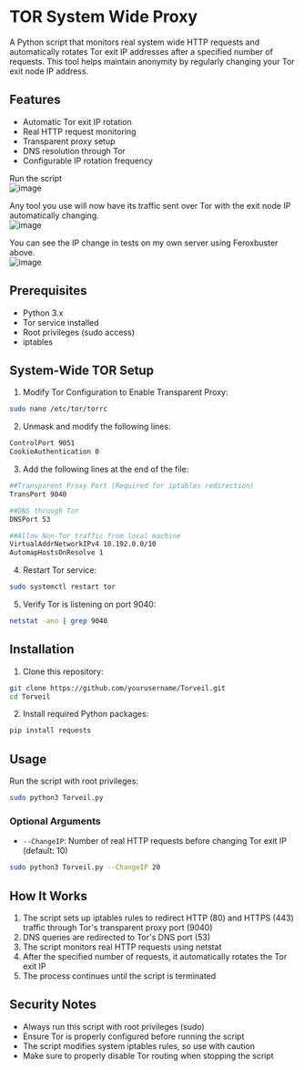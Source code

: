 # TOR System Wide Proxy

A Python script that monitors real system wide HTTP requests and automatically rotates Tor exit IP addresses after a specified number of requests. This tool helps maintain anonymity by regularly changing your Tor exit node IP address.

## Features

- Automatic Tor exit IP rotation
- Real HTTP request monitoring
- Transparent proxy setup
- DNS resolution through Tor
- Configurable IP rotation frequency


Run the script  
![image](https://github.com/user-attachments/assets/6a9acc8c-897f-4c64-9410-c3422321f551)  

Any tool you use will now have its traffic sent over Tor with the exit node IP automatically changing.  
![image](https://github.com/user-attachments/assets/00de0b3e-623a-48fe-b21e-1a2607980629)  

You can see the IP change in tests on my own server using Feroxbuster above.  
![image](https://github.com/user-attachments/assets/f356a760-8c61-46dc-a6fd-cc1aa180571f)  



## Prerequisites

- Python 3.x
- Tor service installed
- Root privileges (sudo access)
- iptables

## System-Wide TOR Setup

1. Modify Tor Configuration to Enable Transparent Proxy:

```bash
sudo nano /etc/tor/torrc
```

2. Unmask and modify the following lines:
```bash
ControlPort 9051
CookieAuthentication 0
```

3. Add the following lines at the end of the file:
```bash
##Transparent Proxy Port (Required for iptables redirection)
TransPort 9040

##DNS through Tor
DNSPort 53

##Allow Non-Tor traffic from local machine
VirtualAddrNetworkIPv4 10.192.0.0/10
AutomapHostsOnResolve 1
```

4. Restart Tor service:
```bash
sudo systemctl restart tor
```

5. Verify Tor is listening on port 9040:
```bash
netstat -ano | grep 9040
```

## Installation

1. Clone this repository:
```bash
git clone https://github.com/yourusername/Torveil.git
cd Torveil
```

2. Install required Python packages:
```bash
pip install requests
```

## Usage

Run the script with root privileges:

```bash
sudo python3 Torveil.py
```

### Optional Arguments

- `--ChangeIP`: Number of real HTTP requests before changing Tor exit IP (default: 10)
```bash
sudo python3 Torveil.py --ChangeIP 20
```

## How It Works

1. The script sets up iptables rules to redirect HTTP (80) and HTTPS (443) traffic through Tor's transparent proxy port (9040)
2. DNS queries are redirected to Tor's DNS port (53)
3. The script monitors real HTTP requests using netstat
4. After the specified number of requests, it automatically rotates the Tor exit IP
5. The process continues until the script is terminated

## Security Notes

- Always run this script with root privileges (sudo)
- Ensure Tor is properly configured before running the script
- The script modifies system iptables rules, so use with caution
- Make sure to properly disable Tor routing when stopping the script
